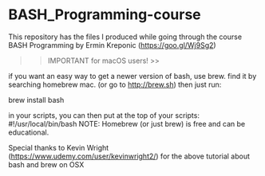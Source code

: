 # BASH_Programming-course
This repository has the files I produced while going through the course BASH Programming by Ermin Kreponic (https://goo.gl/Wj9Sg2)

>> IMPORTANT for macOS users! >>

if you want an easy way to get a newer version of bash, use brew. find it by searching homebrew mac. (or go to http://brew.sh)
then just run:

brew install bash

in your scripts, you can then put at the top of your scripts:
#!/usr/local/bin/bash
NOTE: Homebrew (or just brew) is free and can be educational.

Special thanks to Kevin Wright (https://www.udemy.com/user/kevinwright2/) for the above tutorial about bash and brew on OSX 

